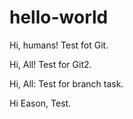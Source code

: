 # hello-world
Hi, humans!
Test fot Git.

Hi, All!
Test for Git2.

Hi, All:
Test for branch task.

Hi Eason,
Test.
